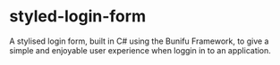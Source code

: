 # styled-login-form
 A stylised login form, built in C# using the Bunifu Framework, to give a simple and enjoyable user experience when loggin in to an application.
